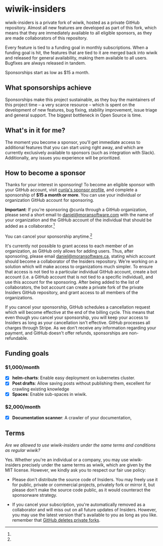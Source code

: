 # wiwik-insiders

wiwik-insiders is a private fork of wiwik, hosted as a private GitHub repository.
Almost all new features are developed as part of this fork, which means that they
are immediately available to all eligible sponsors, as they are made collaborators
of this repository.

Every feature is tied to a funding goal in monthly subscriptions. When a funding
goal is hit, the features that are tied to it are merged back into wiwik and
released for general availability, making them available to all users.
Bugfixes are always released in tandem.

Sponsorships start as low as $15 a month.

## What sponsorships achieve

Sponsorships make this project sustainable, as they buy the maintainers of this
project time – a very scarce resource – which is spent on the development of
new features, bug fixing, stability improvement, issue triage and general
support. The biggest bottleneck in Open Source is time.

## What's in it for me?

The moment you become a sponsor, you'll get immediate access to additional
features that you can start using right away, and which are currently
exclusively available to sponsors (such as integration with Slack).
Additionally, any issues you experience will be prioritized.

## How to become a sponsor

Thanks for your interest in sponsoring! To become an eligible sponsor
with your GitHub account, visit [cunla's sponsor profile](https://github.com/sponsors/cunla), and complete
a sponsorship of __$15 a month or more__. You can use your individual or
organization GitHub account for sponsoring.

__Important__: If you're sponsoring @cunla through a GitHub organization,
please send a short email to daniel@moransoftware.com with the name of your
organization and the GitHub account of the individual that should be added as a
collaborator.[^4]

You can cancel your sponsorship anytime.[^5]

[^4]:
It's currently not possible to grant access to each member of an
organization, as GitHub only allows for adding users. Thus, after
sponsoring, please email daniel@moransoftware.ca, stating which
account should become a collaborator of the Insiders repository. We're
working on a solution which will make access to organizations much simpler.
To ensure that access is not tied to a particular individual GitHub account,
create a bot account (i.e. a GitHub account that is not tied to a specific
individual), and use this account for the sponsoring. After being added to
the list of collaborators, the bot account can create a private fork of the
private Insiders GitHub repository, and grant access to all members of the
organizations.

[^5]:
If you cancel your sponsorship, GitHub schedules a cancellation request
which will become effective at the end of the billing cycle. This means
that even though you cancel your sponsorship, you will keep your access to
Insiders as long as your cancellation isn't effective.
GitHub processes all charges through Stripe. As we don't receive any information
regarding your payment, and GitHub doesn't offer refunds, sponsorships are
non-refundable.

## Funding goals

### $1,000/month

- [x] **helm-charts**: Enable easy deployment on kubernetes cluster.
- [x] **Post drafts**: Allow saving posts without publishing them, excellent for crawling existing knowledge
- [x] **Spaces**: Enable sub-spaces in wiwik.

### $2,000/month

- [x] **Documentation scanner**: A crawler of your documentation,

## Terms

_Are we allowed to use wiwik-insiders under the same terms and conditions as regular wiwik?_

Yes. Whether you're an individual or a company, you may use wiwik-insiders precisely under the same terms as wiwik,
which are given by the MIT license. However, we kindly ask you to respect our fair use policy:

- Please don't distribute the source code of Insiders. You may freely use it for public, private or commercial projects,
  privately fork or mirror it, but please don't make the source code public, as it would counteract the sponsorware
  strategy.

- If you cancel your subscription, you're automatically removed as a collaborator and will miss out on all future
  updates of Insiders. However, you may use the latest version that's available to you as long as you like.
  remember that [GitHub deletes private forks](https://docs.github.com/en/account-and-profile/setting-up-and-managing-your-personal-account-on-github/managing-access-to-your-personal-repositories/removing-a-collaborator-from-a-personal-repository).

